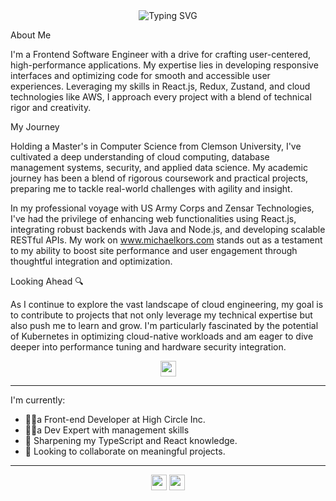 <div align='center'>
    <img src="http://readme-typing-svg.herokuapp.com?font=Fira+Code&pause=1000&center=true&multiline=true&width=435&height=100&lines=Hi+there+👋%2C;I+am+a+MERN+Stack+Cloud+Engineer" alt="Typing SVG" />
</div>

About Me 

I'm a Frontend Software Engineer with a drive for crafting user-centered, high-performance applications. My expertise lies in developing responsive interfaces and optimizing code for smooth and accessible user experiences. Leveraging my skills in React.js, Redux, Zustand, and cloud technologies like AWS, I approach every project with a blend of technical rigor and creativity.

My Journey

Holding a Master's in Computer Science from Clemson University, I've cultivated a deep understanding of cloud computing, database management systems, security, and applied data science. My academic journey has been a blend of rigorous coursework and practical projects, preparing me to tackle real-world challenges with agility and insight.

In my professional voyage with US Army Corps and Zensar Technologies, I've had the privilege of enhancing web functionalities using React.js, integrating robust backends with Java and Node.js, and developing scalable RESTful APIs. My work on www.michaelkors.com stands out as a testament to my ability to boost site performance and user engagement through thoughtful integration and optimization.

Looking Ahead 🔍

As I continue to explore the vast landscape of cloud engineering, my goal is to contribute to projects that not only leverage my technical expertise but also push me to learn and grow. I'm particularly fascinated by the potential of Kubernetes in optimizing cloud-native workloads and am eager to dive deeper into performance tuning and hardware security integration.

<p align="center">
  <a href="https://www.linkedin.com/in/kulkarnishounak/">
    <img height="25" src="https://img.shields.io/badge/LinkedIn-Profile-blue?logo=linkedin">
  </a>
</p>

---
I'm currently:
- 👩‍💻a Front-end Developer at High Circle Inc. 
- 👩‍💻a Dev Expert with management skills
- 🌱 Sharpening my TypeScript and React knowledge.
- 👯 Looking to collaborate on meaningful projects.
---

<p align="center">
  <img height="25" src="https://komarev.com/ghpvc/?username=ShounaKulkarni&color=brightgreen" />
  <a href="https://github.com/ShounaKulkarni">
    <img height="25" src="https://img.shields.io/badge/GitHub-Profile-black?logo=github">
  </a>
</p>

